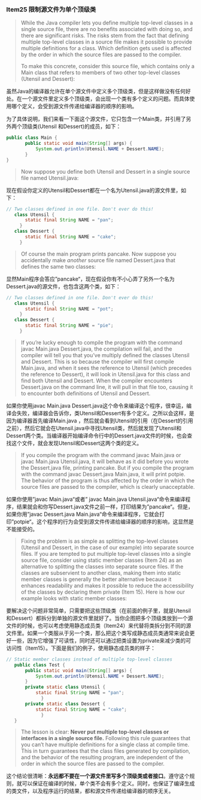 ### Item25 限制源文件为单个顶级类

> While the Java compiler lets you define multiple top-level classes in a single source file, there are no benefits associated with doing so, and there are significant risks. The risks stem from the fact that defining multiple top-level classes in a source file makes it possible to provide multiple definitions for a class. Which definition gets used is affected by the order in which the source files are passed to the compiler.
>
> To make this concrete, consider this source file, which contains only a Main class that refers to members of two other top-level classes (Utensil and Dessert):

虽然Java的编译器允许在单个源文件中定义多个顶级类，但是这样做没有任何好处。在一个源文件里定义多个顶级类，会出现一个类有多个定义的问题。而具体使用哪个定义，会受到源文件传递给编译器的顺序的影响。

为了具体说明，我们来看一下面这个源文件，它只包含一个Main类，并引用了另外两个顶级类(Utensil 和Dessert)的成员，如下：

```java
public class Main {
       public static void main(String[] args) {
           System.out.println(Utensil.NAME + Dessert.NAME);
       }
}
```

> Now suppose you define both Utensil and Dessert in a single source file named Utensil.java:

现在假设你定义的Utensil和Dessert都在一个名为Utensil.java的源文件里，如下：

```java
// Two classes defined in one file. Don't ever do this!
   class Utensil {
       static final String NAME = "pan";
	 }
   class Dessert {
       static final String NAME = "cake";
	 }
```

> Of course the main program prints pancake. Now suppose you accidentally make *another* source file named Dessert.java that defines the same two classes:

显然Main程序会答应”pancake“，现在假设你有不小心弄了另外一个名为Dessert.java的源文件，也包含这两个类，如下：

```java
// Two classes defined in one file. Don't ever do this!
   class Utensil {
       static final String NAME = "pot";
	 }
   class Dessert {
       static final String NAME = "pie";
	 }
```

> If you’re lucky enough to compile the program with the command javac Main.java Dessert.java, the compilation will fail, and the compiler will tell you that you’ve multiply defined the classes Utensil and Dessert. This is so because the compiler will first compile Main.java, and when it sees the reference to Utensil (which precedes the reference to Dessert), it will look in Utensil.java for this class and find both Utensil and Dessert. When the compiler encounters Dessert.java on the command line, it will pull in that file too, causing it to encounter both definitions of Utensil and Dessert.

如果你使用javac Main.java Dessert.java这个命令来编译这个程序，很幸运，编译会失败，编译器会告诉你，类Utensil和Dessert有多个定义。之所以会这样，是因为编译器首先编译Main.java ，然后就会看到Utensil的引用（在Dessert的引用之前），然后它就会在Utensil.java中寻找Utensil类，然后就发现了Utensil和Dessert两个类。当编译器开始编译命令行中的Dessert.java文件的时候，也会查找这个文件，就会发现Utensil和Dessert这两个类的定义。

> If you compile the program with the command javac Main.java or javac Main.java Utensil.java, it will behave as it did before you wrote the Dessert.java file, printing pancake. But if you compile the program with the command javac Dessert.java Main.java, it will print potpie. The behavior of the program is thus affected by the order in which the source files are passed to the compiler, which is clearly unacceptable.

如果你使用”javac Main.java“或者” javac Main.java Utensil.java“命令来编译程序，结果就会和你写Dessert.java文件之前一样，打印结果为”pancake“。但是，如果你用”javac Dessert.java Main.java“命令来编译程序，它就会打印”potpie“。这个程序的行为会受到源文件传递给编译器的顺序的影响，这显然是不能接受的。

> Fixing the problem is as simple as splitting the top-level classes (Utensil and Dessert, in the case of our example) into separate source files. If you are tempted to put multiple top-level classes into a single source file, consider using static member classes (Item 24) as an alternative to splitting the classes into separate source files. If the classes are subservient to another class, making them into static member classes is generally the better alternative because it enhances readability and makes it possible to reduce the accessibility of the classes by declaring them private (Item 15). Here is how our example looks with static member classes:

要解决这个问题非常简单，只需要把这些顶级类（在前面的例子里，就是Utensil和Dessert）都拆分到单独的源文件里就好了。当你企图把多个顶级类放到一个源文件的时候，也可以考虑使用静态成员类（Item24）来代替将类拆分到不同的源文件里。如果一个类服从于另一个类，那么把这个类写成静态成员类通常来说会更好一些，因为它增强了可读性，同时还可以通过把类设置为private来减少类的可访问性（Item15）。下面是我们的例子，使用静态成员类的样子：

```java
// Static member classes instead of multiple top-level classes
   public class Test {
       public static void main(String[] args) {
           System.out.println(Utensil.NAME + Dessert.NAME);
       }
       private static class Utensil {
           static final String NAME = "pan";
			 }
       private static class Dessert {
           static final String NAME = "cake";
			 }
   }
```

> The lesson is clear: **Never put multiple top-level classes or interfaces in a single source file.** Following this rule guarantees that you can’t have multiple definitions for a single class at compile time. This in turn guarantees that the class files generated by compilation, and the behavior of the resulting program, are independent of the order in which the source files are passed to the compiler.

这个结论很清晰：**永远都不要在一个源文件里写多个顶级类或者接口**。遵守这个规则，就可以保证在编译的时候，单个类不会有多个定义。同时，也保证了编译生成的类文件，以及程序运行的结果，都和源文件传递给编译器的顺序无关。

